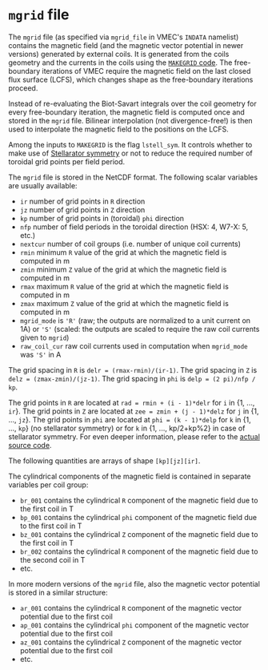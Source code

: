 # `mgrid` file

The `mgrid` file (as specified via `mgrid_file` in VMEC's `INDATA` namelist) contains the magnetic field
(and the magnetic vector potential in newer versions) generated by external coils.
It is generated from the coils geometry and the currents in the coils using the [`MAKEGRID` code](https://github.com/ORNL-Fusion/MAKEGRID).
The free-boundary iterations of VMEC require the magnetic field on the last closed flux surface (LCFS),
which changes shape as the free-boundary iterations proceed.

Instead of re-evaluating the Biot-Savart integrals over the coil geometry for every free-boundary iteration,
the magnetic field is computed once and stored in the `mgrid` file.
Bilinear interpolation (not divergence-free!) is then used to interpolate the magnetic field
to the positions on the LCFS.

Among the inputs to `MAKEGRID` is the flag `lstell_sym`.
It controls whether to make use of [Stellarator symmetry](https://doi.org/10.1016/S0167-2789(97)00216-9) or not to reduce the required number of toroidal grid points per field period.

The `mgrid` file is stored in the NetCDF format.
The following scalar variables are usually available:
* `ir` number of grid points in `R` direction
* `jz` number of grid points in `Z` direction
* `kp` number of grid points in (toroidal) `phi` direction
* `nfp` number of field periods in the toroidal direction (HSX: 4, W7-X: 5, etc.)
* `nextcur` number of coil groups (i.e. number of unique coil currents)
* `rmin` minimum `R` value of the grid at which the magnetic field is computed in m
* `zmin` minimum `Z` value of the grid at which the magnetic field is computed in m
* `rmax` maximum `R` value of the grid at which the magnetic field is computed in m
* `zmax` maximum `Z` value of the grid at which the magnetic field is computed in m
* `mgrid_mode` is `'R'` (raw; the outputs are normalized to a unit current on 1A)
               or `'S'` (scaled: the outputs are scaled to require the raw coil currents given to `mgrid`)
* `raw_coil_cur` raw coil currents used in computation when `mgrid_mode` was `'S'` in A

The grid spacing in `R` is `delr = (rmax-rmin)/(ir-1)`.
The grid spacing in `Z` is `delz = (zmax-zmin)/(jz-1)`.
The grid spacing in `phi` is `delp = (2 pi)/nfp / kp`.

The grid points in `R` are located at `rad = rmin + (i - 1)*delr` for `i` in {1, ..., `ir`}.
The grid points in `Z` are located at `zee = zmin + (j - 1)*delz` for `j` in {1, ..., `jz`}.
The grid points in `phi` are located at `phi = (k - 1)*delp` for `k` in {1, ..., `kp`} (no stellarator symmetry)
or for `k` in {1, ..., kp/2+kp%2} in case of stellarator symmetry.
For even deeper information, please refer to the [actual source code](https://github.com/ORNL-Fusion/MAKEGRID/blob/master/Sources/write_mgrid.f#L259).

The following quantities are arrays of shape `[kp][jz][ir]`.

The cylindrical components of the magnetic field is contained in separate variables per coil group:
* `br_001` contains the cylindrical `R` component of the magnetic field due to the first coil in T
* `bp_001` contains the cylindrical `phi` component of the magnetic field due to the first coil in T
* `bz_001` contains the cylindrical `Z` component of the magnetic field due to the first coil in T
* `br_002` contains the cylindrical `R` component of the magnetic field due to the second coil in T
* etc.

In more modern versions of the `mgrid` file, also the magnetic vector potential is stored in a similar structure:
* `ar_001` contains the cylindrical `R` component of the magnetic vector potential due to the first coil
* `ap_001` contains the cylindrical `phi` component of the magnetic vector potential due to the first coil
* `az_001` contains the cylindrical `Z` component of the magnetic vector potential due to the first coil
* etc.

